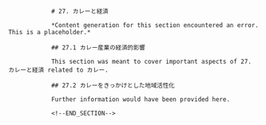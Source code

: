 
                # 27. カレーと経済
                
                *Content generation for this section encountered an error. This is a placeholder.*
                
                ## 27.1 カレー産業の経済的影響
                
                This section was meant to cover important aspects of 27. カレーと経済 related to カレー.
                
                ## 27.2 カレーをきっかけとした地域活性化
                
                Further information would have been provided here.
                
                <!--END_SECTION-->
                